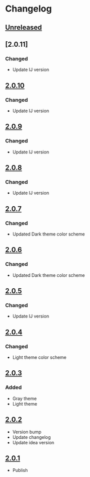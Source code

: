 <!-- Keep a Changelog guide -> https://keepachangelog.com -->

# Changelog

## [Unreleased]

## [2.0.11]

### Changed
- Update IJ version

## [2.0.10]

### Changed
- Update IJ version

## [2.0.9]

### Changed
- Update IJ version

## [2.0.8]

### Changed
- Update IJ version

## [2.0.7]

### Changed
- Updated Dark theme color scheme

## [2.0.6]

### Changed
- Updated Dark theme color scheme

## [2.0.5]

### Changed
- Update IJ version

## [2.0.4]

### Changed
- Light theme color scheme

## [2.0.3]

### Added
- Gray theme
- Light theme

## [2.0.2]
- Version bump
- Update changelog 
- Update idea version

## [2.0.1]
- Publish

[Unreleased]: https://github.com/aKusaNas/aKusaN-no-Yami/compare/v2.0.10...HEAD
[2.0.10]: https://github.com/aKusaNas/aKusaN-no-Yami/compare/v2.0.9...v2.0.10
[2.0.9]: https://github.com/aKusaNas/aKusaN-no-Yami/compare/v2.0.8...v2.0.9
[2.0.8]: https://github.com/aKusaNas/aKusaN-no-Yami/compare/v2.0.7...v2.0.8
[2.0.7]: https://github.com/aKusaNas/aKusaN-no-Yami/compare/v2.0.6...v2.0.7
[2.0.6]: https://github.com/aKusaNas/aKusaN-no-Yami/compare/v2.0.5...v2.0.6
[2.0.5]: https://github.com/aKusaNas/aKusaN-no-Yami/compare/v2.0.3...v2.0.5
[2.0.4]: https://github.com/aKusaNas/aKusaN-no-Yami/compare/v2.0.5...v2.0.4
[2.0.3]: https://github.com/aKusaNas/aKusaN-no-Yami/compare/v2.0.2...v2.0.3
[2.0.2]: https://github.com/aKusaNas/aKusaN-no-Yami/compare/v2.0.1...v2.0.2
[2.0.1]: https://github.com/aKusaNas/aKusaN-no-Yami/commits/v2.0.1
